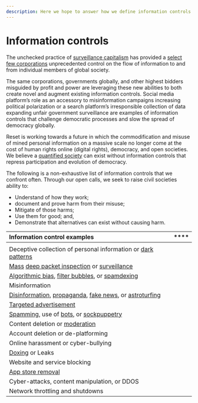 ```yaml
---
description: Here we hope to answer how we define information controls
---
```


# Information controls

The unchecked practice of [surveillance capitalism](../introduction/#our-visions-most-pressing-threat) has provided a [select few corporations](https://en.wikipedia.org/wiki/Big_Tech) unprecedented control on the flow of information to and from individual members of global society. 

The same corporations, governments globally, and other highest bidders misguided by profit and power are leveraging these new abilities to both create novel and augment existing information controls. Social media platform’s role as an accessory to misinformation campaigns increasing political polarization or a search platform’s irresponsible collection of data expanding unfair government surveillance are examples of information controls that challenge democratic processes and slow the spread of democracy globally.

Reset is working towards a future in which the commodification and misuse of mined personal information on a massive scale no longer come at the cost of human rights online \(digital rights\), democracy, and open societies. We believe a [quantified society](https://www.opensocietyfoundations.org/explainers/life-quantified-society) can exist without information controls that repress participation and evolution of democracy.

The following is a non-exhaustive list of information controls that we confront often. Through our open calls, we seek to raise civil societies ability to: 

* Understand of how they work;
* document and prove harm from their misuse;
* Mitigate of those harms;
* Use them for good; and,
* Demonstrate that alternatives can exist without causing harm.

| **Information control examples** | \*\*\*\* |
| :--- | :--- |
|  |  |
| Deceptive collection of personal information or [dark patterns](https://en.wikipedia.org/wiki/Dark_pattern) |  |
| [Mass](https://en.wikipedia.org/wiki/Mass_surveillance) [deep packet inspection](https://en.wikipedia.org/wiki/Deep_packet_inspection) or [surveillance](https://en.wikipedia.org/wiki/Surveillance_abuse) |  |
| [Algorithmic bias](https://en.wikipedia.org/wiki/Algorithmic_bias), [filter bubbles](https://en.wikipedia.org/wiki/Filter_bubble), or [spamdexing](https://en.wikipedia.org/wiki/Spamdexing) |  |
| Misinformation |  |
| [Disinformation](https://en.wikipedia.org/wiki/Disinformation), [propaganda](https://en.wikipedia.org/wiki/Propaganda), [fake news](https://en.wikipedia.org/wiki/Fake_news_website), or [astroturfing](https://en.wikipedia.org/wiki/Astroturfing) |  |
| [Targeted advertisement](https://en.wikipedia.org/wiki/Targeted_advertising) |  |
| [Spamming](https://en.wikipedia.org/wiki/Spamming), use of [bots](https://en.wikipedia.org/wiki/Social_bot), or [sockpuppetry](https://en.wikipedia.org/wiki/Sockpuppet_%28Internet%29) |  |
| Content deletion or [moderation](https://en.wikipedia.org/wiki/Moderation_system) |  |
| Account deletion or de-platforming |  |
| Online harassment or cyber-bullying |  |
| [Doxing](https://en.wikipedia.org/wiki/Doxing) or Leaks |  |
| Website and service blocking |  |
| [App store removal](https://en.wikipedia.org/wiki/Censorship_of_the_iTunes_Store) |  |
| Cyber-attacks, content manipulation, or DDOS |  |
| Network throttling and shutdowns |  |



